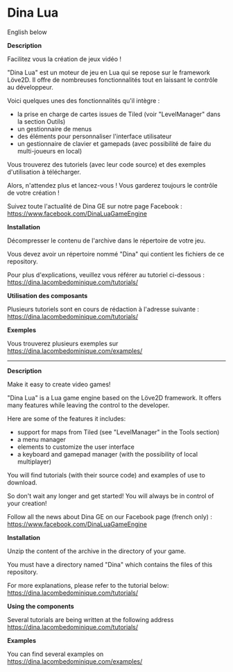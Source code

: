 # Dina Lua

English below

__Description__

Facilitez vous la création de jeux vidéo !

"Dina Lua" est un moteur de jeu en Lua qui se repose sur le framework Löve2D.
Il offre de nombreuses fonctionnalités tout en laissant le contrôle au développeur.

Voici quelques unes des fonctionnalités qu'il intègre :

- la prise en charge de cartes issues de Tiled (voir "LevelManager" dans la section Outils)
- un gestionnaire de menus
- des éléments pour personnaliser l'interface utilisateur
- un gestionnaire de clavier et gamepads (avec possibilité de faire du multi-joueurs en local)

Vous trouverez des tutoriels (avec leur code source) et des exemples d'utilisation à télécharger.

Alors, n'attendez plus et lancez-vous ! Vous garderez toujours le contrôle de votre création !

Suivez toute l'actualité de Dina GE sur notre page Facebook : https://www.facebook.com/DinaLuaGameEngine


__Installation__

Décompresser le contenu de l'archive dans le répertoire de votre jeu.

Vous devez avoir un répertoire nommé "Dina" qui contient les fichiers de ce repository.

Pour plus d'explications, veuillez vous référer au tutoriel ci-dessous :
https://dina.lacombedominique.com/tutorials/


__Utilisation des composants__

Plusieurs tutoriels sont en cours de rédaction à l'adresse suivante :
https://dina.lacombedominique.com/tutorials/


__Exemples__

Vous trouverez plusieurs exemples sur https://dina.lacombedominique.com/examples/


----------------------------------------------------------------------------------------------------------

__Description__

Make it easy to create video games!

"Dina Lua" is a Lua game engine based on the Löve2D framework.
It offers many features while leaving the control to the developer.

Here are some of the features it includes:

- support for maps from Tiled (see "LevelManager" in the Tools section)
- a menu manager
- elements to customize the user interface
- a keyboard and gamepad manager (with the possibility of local multiplayer)

You will find tutorials (with their source code) and examples of use to download.

So don't wait any longer and get started! You will always be in control of your creation!

Follow all the news about Dina GE on our Facebook page (french only) : https://www.facebook.com/DinaLuaGameEngine


__Installation__

Unzip the content of the archive in the directory of your game.

You must have a directory named "Dina" which contains the files of this repository.

For more explanations, please refer to the tutorial below:
https://dina.lacombedominique.com/tutorials/


__Using the components__

Several tutorials are being written at the following address
https://dina.lacombedominique.com/tutorials/


__Examples__

You can find several examples on https://dina.lacombedominique.com/examples/

